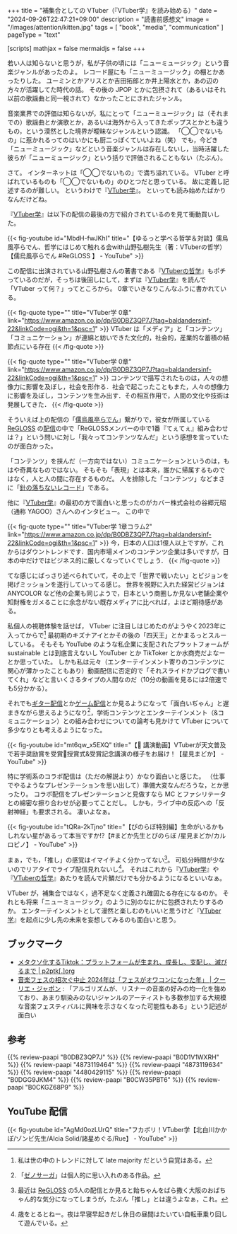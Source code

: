 +++
title = "補集合としての VTuber（『VTuber学』を読み始める）"
date =  "2024-09-26T22:47:21+09:00"
description = "読書前感想文"
image = "/images/attention/kitten.jpg"
tags = [ "book", "media", "communication" ]
pageType = "text"

[scripts]
  mathjax = false
  mermaidjs = false
+++

若い人は知らないと思うが，私が子供の頃には「ニューミュージック」という音楽ジャンルがあったのよ。
レコード屋にも「ニューミュージック」の棚とかあったりした。
ユーミンとかアリスとか吉田拓郎とか井上陽水とか，あの辺の方々が活躍してた時代の話。
その後の JPOP とかに包摂されて（あるいはそれ以前の歌謡曲と同一視されて）なかったことにされたジャンル。

音楽業界での評価は知らないが，私にとって「ニューミュージック」は（それまでの）歌謡曲とか演歌とか，あるいは海外から入ってきたポップスとかとも違うもの，という漠然とした境界が曖昧なジャンルという認識。
「◯◯でないもの」に惹かれるってのはいかにも厨二っぽくていいよね（笑） でも，今どき「ニューミュージック」などという音楽ジャンルは存在しないし，当時活躍した彼らが「ニューミュージック」という括りで評価されることもない（たぶん）。

さて。
インターネットは「◯◯でないもの」で満ち溢れている。
VTuber と呼ばれているものも「◯◯でないもの」のひとつだと思っている。
故に定義し記述するのが難しい。
というわけで『[VTuber学]』。
といっても読み始めたばかりなんだけどね。

『[VTuber学]』は以下の配信の最後の方で紹介されているのを見て衝動買いした。

{{< fig-youtube id="MbdH-fwJKhI" title="【ゆるっと学べる哲学＆対談】儒烏風亭らでん、哲学にはじめて触れる会with山野弘樹先生（著：VTuberの哲学）【儒烏風亭らでん #ReGLOSS 】 - YouTube" >}}

この配信に出演されている山野弘樹さんの著書である『[VTuberの哲学]』もポチっているのだが，そっちは後回しにして，まずは『[VTuber学]』を読んで「VTuber って何？」ってところから。
0章でいきなりこんなふうに書かれている。

{{< fig-quote type="" title="VTuber学 0章" link="https://www.amazon.co.jp/dp/B0DBZ3QP7J?tag=baldandersinf-22&linkCode=ogi&th=1&psc=1" >}}
VTuber は「メディア」と「コンテンツ」「コミュニケーション」が連綿と紡いできた文化的，社会的，産業的な蓄積の結節点にいる存在
{{< /fig-quote >}}

{{< fig-quote type="" title="VTuber学 0章" link="https://www.amazon.co.jp/dp/B0DBZ3QP7J?tag=baldandersinf-22&linkCode=ogi&th=1&psc=1" >}}
コンテンツで描写されたものは，人々の想像力に影響を及ぼし，社会を形作る．社会で起こったこともまた，人々の想像力に影響を及ぼし，コンテンツを生み出す．その相互作用で，人間の文化や技術は発展してきた．
{{< /fig-quote >}}

そういえば上の配信の「[儒烏風亭らでん]」繋がりで，彼女が所属している [ReGLOSS] の[配信](https://www.youtube.com/watch?v=zOtNQHMJgKg "【クイズ企画】私たちのイメージが丸裸に！？【#ReGLOSS印象調査】 - YouTube")の中で「ReGLOSSメンバーの中で1番『てぇてぇ』組み合わせは？」という問いに対し「我々ってコンテンツなんだ」という感想を言っていたのが面白かった。

「コンテンツ」を挟んだ（一方向ではない）コミュニケーションというのは，もはや奇異なものではない。
そもそも「表現」とは本来，誰かに帰属するものではなく，人と人の間に存在するものだ。
人を排除した「コンテンツ」などまさに「[針の落ちないレコード](https://www.youtube.com/watch?v=u4uDiV3u-do "ReGLOSS 'フィーリングラデーション' OFFICIAL MV - YouTube")」である。

他に『[VTuber学]』の最初の方で面白いと思ったのがカバー株式会社の谷郷元昭（通称 YAGOO）さんへのインタビュー。
この中で

{{< fig-quote type="" title="VTuber学 1章コラム2" link="https://www.amazon.co.jp/dp/B0DBZ3QP7J?tag=baldandersinf-22&linkCode=ogi&th=1&psc=1" >}}
今，日本の人口は1億人以上ですが，これからはダウントレンドです．国内市場メインのコンテンツ企業は多いですが，日本の中だけではビジネス的に厳しくなっていくでしょう．
{{< /fig-quote >}}

てな感じにばっさり述べられていて，その上で「世界で戦いたい」とビジョンを掲げミッションを遂行していってる感じ。
世界を視野に入れた経営ビジョンは ANYCOLOR など他の企業も同じようで，日本という商圏しか見ない老舗企業や知財権をガメることに余念がない既存メディアに比べれば，よほど期待感がある。

私個人の視聴体験を話せば， VTuber に注目しはじめたのがようやく2023年に入ってからで[^v1] 最初期のキズナアイとかその後の「四天王」とかまるっとスルーしている。
そもそも YouTube のような私企業に支配されたプラットフォームが sustainable とは到底言えないし YouTuber とか TikToker とか水商売だよなーとか思っていた。
しかも私は元々（エンターテインメント寄りのコンテンツに関心が薄かったこともあり）動画配信に否定的で「それスライドかブログで書いてくれ」などと言いくさるタイプの人間なのだ（10分の動画を見るには2倍速でも5分かかる）。

[^v1]: 私は世の中のトレンドに対して late majority だという自覚はある。

それでも[ギター配信](https://www.youtube.com/live/xB4T1PLPAuM "【ギター/ESP FRX】アニメ声のVtuberがメタルをどちゃくそかき鳴らす！ メガデス/甲賀忍法帖/Mr. Big/Helloween and more...【周防パトラ】 - YouTube")とか[ゲーム配信](https://www.youtube.com/live/SED57uS24hc "【ゼノサーガ】初めてのゼノサーガやってみるよ！！！力への意思 エピソードI Xenosaga #1【周防パトラ / ハニスト】 - YouTube")とか見るようになって「面白いぢゃん」と遅まきながら思えるようになり[^x1]，学術コンテンツとエンターテインメント（&コミュニケーション）との組み合わせについての論考も見かけて VTuber について多少なりとも考えるようになった。

[^x1]: 「[ゼノサーガ](https://www.bandainamcoent.co.jp/cs/list/xenosaga/ "PlayStation2/Xenosaga | バンダイナムコゲームス公式サイト")」は個人的に思い入れのある作品。

{{< fig-youtube id="mt6qw_x5EXQ" title="【🌟 講演動画】VTuberが天文普及で若手奨励賞を受賞🎊授賞式&受賞記念講演の様子をお届け！【星見まどか】 - YouTube" >}}

特に学術系のコラボ配信は（ただの解説より）かなり面白いと感じた。
（仕事でやるようなプレゼンテーションを思い出して）準備大変なんだろうな，とか思ったり。
コラボ配信をプレゼンテーションと見做すなら MC とファシリテータとの綿密な擦り合わせが必要ってことだし。
しかも，ライブ中の反応への「反射神経」も要求される。
凄いよなぁ。

{{< fig-youtube id="tQRa-2kTjno" title="【ぴのらぼ特別編】生命がいるかもしれない星があるって本当ですか!?【#まどか先生とぴのらぼ /星見まどか/カルロピノ】 - YouTube" >}}

まぁ，でも，「推し」の感覚はイマイチよく分かってない[^r1]。
可処分時間が少ないのでリアタイでライブ配信見れないし[^t1]。
それはこれから『[VTuber学]』や『[VTuberの哲学]』あたりを読んで片鱗だけでも分かるようになるといいなぁ。

[^r1]: 最近は [ReGLOSS] の5人の配信とか見ると飴ちゃんをばら撒く大阪のおばちゃん的な気分になってしまうが，たぶん「推し」とは違うよなぁ，これ。
[^t1]: 歳をとるとねー。夜は早寝早起きだし休日の昼間はたいてい自転車乗り回して遊んでいる。

VTuber が，補集合ではなく，過不足なく定義され確固たる存在になるのか。
それとも将来「ニューミュージック」のように別のなにかに包摂されたりするのか。
エンターテインメントとして漫然と楽しむのもいいと思うけど『[VTuber学]』を起点に少し先の未来を妄想してみるのも面白いと思う。

## ブックマーク

- [メタクソ化するTiktok：プラットフォームが生まれ、成長し、支配し、滅びるまで | p2ptk[.]org](https://p2ptk.org/monopoly/4366)
- [音楽フェスの相次ぐ中止 2024年は「フェスがオワコンになった年」 | クーリエ・ジャポン](https://courrier.jp/news/archives/377071/) : 「アルゴリズムが、リスナーの音楽の好みの均一化を強めており、あまり馴染みのないジャンルのアーティストも多数参加する大規模な音楽フェスティバルに興味を示さなくなった可能性もある」という記述が面白い

[VTuber学]: https://www.amazon.co.jp/dp/B0DBZ3QP7J?tag=baldandersinf-22&linkCode=ogi&th=1&psc=1 "Amazon.co.jp: VTuber学 eBook : 岡本 健, 山野 弘樹, 吉川 慧: Kindleストア"
[VTuberの哲学]: https://www.amazon.co.jp/dp/B0D1V1WXRH?tag=baldandersinf-22&linkCode=ogi&th=1&psc=1 "Amazon.co.jp: VTuberの哲学 電子書籍: 山野 弘樹: Kindleストア"
[ReGLOSS]: https://hololive.hololivepro.com/special/9491/ "ReGLOSS | hololive（ホロライブ）公式サイト"
[儒烏風亭らでん]: https://www.youtube.com/@JuufuuteiRaden "Raden Ch. 儒烏風亭らでん ‐ ReGLOSS - YouTube"

## 参考

{{% review-paapi "B0DBZ3QP7J" %}} <!-- VTuber学 -->
{{% review-paapi "B0D1V1WXRH" %}} <!-- VTuberの哲学 -->
{{% review-paapi "4873119464" %}} <!-- ユニコーン企業のひみつ -->
{{% review-paapi "4873119634" %}} <!-- メタファーとしての発酵 -->
{{% review-paapi "4480429115" %}} <!-- 生き延びるためのラカン -->
{{% review-paapi "B0DGG9JKM4" %}} <!-- フィーリングラデーション Feelingradation ReGLOSS フィーリングラデーション -->
{{% review-paapi "B0CW35PBT6" %}} <!-- ネコカブリーナ -->
{{% review-paapi "B0CKGZ68P9" %}} <!-- 白上フブキ LETTER☆彡 -->

## YouTube 配信

{{< fig-youtube id="AgMd0ozLUrQ" title="フカボリ！VTuber学【北白川かかぽ/ゾンビ先生/AIcia Solid/諸星めぐる/Rue】 - YouTube" >}}

